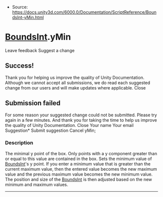 * Source: https://docs.unity3d.com/6000.0/Documentation/ScriptReference/BoundsInt-yMin.html

#  [BoundsInt](https://docs.unity3d.com/6000.0/Documentation/ScriptReference/BoundsInt.html).yMin
Leave feedback
Suggest a change
## Success!
Thank you for helping us improve the quality of Unity Documentation. Although we cannot accept all submissions, we do read each suggested change from our users and will make updates where applicable.
Close
## Submission failed
For some reason your suggested change could not be submitted. Please <a>try again</a> in a few minutes. And thank you for taking the time to help us improve the quality of Unity Documentation.
Close
Your name Your email Suggestion* Submit suggestion
Cancel
yMin; 
### Description
The minimal y point of the box.
Only points with a y component greater than or equal to this value are contained in the box.
Sets the minimum value of [BoundsInt](https://docs.unity3d.com/6000.0/Documentation/ScriptReference/BoundsInt.html)'s y point. If you enter a minimum value that is greater than the current maximum value, then the entered value becomes the new maximum value and the previous maximum value becomes the new minimum value. The position and size of the [BoundsInt](https://docs.unity3d.com/6000.0/Documentation/ScriptReference/BoundsInt.html) is then adjusted based on the new minimum and maximum values.
* * *
